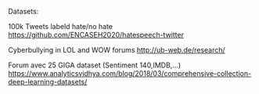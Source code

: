Datasets:

100k Tweets labeld hate/no hate https://github.com/ENCASEH2020/hatespeech-twitter

Cyberbullying in LOL and WOW forums http://ub-web.de/research/

Forum avec 25 GIGA dataset (Sentiment 140,IMDB,...) https://www.analyticsvidhya.com/blog/2018/03/comprehensive-collection-deep-learning-datasets/
